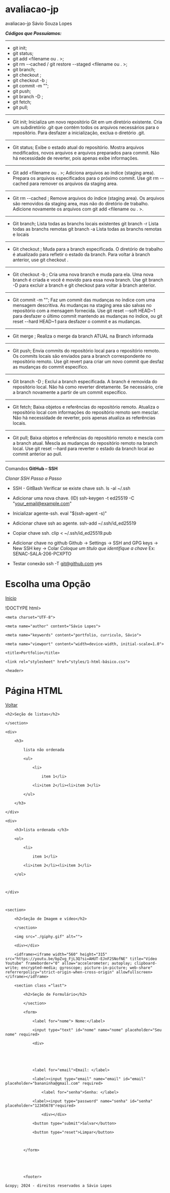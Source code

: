 # avaliacao-jp
avaliacao-jp Sávio Souza Lopes

***Códigos que Possuíamos:***

------------------------------------------------------------------

- git init;
- git status;
- git add <filename ou . >;
- git rm --cached <file> / git restore --staged <filename ou . >;
- git branch;
- git checkout <branchname>;
- git checkout -b <branchname>;
- git commit -m "<description>";
- git push;
- git branch -D <branchname>;
- git fetch;
- git pull;

------------------------------------------------------------------

- Git init;
Inicializa um novo repositório Git em um diretório existente.
Cria um subdiretório .git que contém todos os arquivos
necessários para o repositório.
Para desfazer a inicialização, exclua o diretório .git.

---

- Git status;
Exibe o estado atual do repositório.
Mostra arquivos modificados, novos arquivos e arquivos
preparados para commit.
Não há necessidade de reverter, pois apenas exibe informações.

---

- Git add <filename ou . >;
Adiciona arquivos ao índice (staging area).
Prepara os arquivos especificados para o próximo commit.
Use git rm --cached <file> para remover os arquivos da staging
area.

---

- Git rm --cached <file>;
Remove arquivos do índice (staging area).
Os arquivos são removidos da staging area, mas não do diretório
de trabalho.
Adicione novamente os arquivos com git add <filename ou . >.

---

- Git branch;
Lista todas as branchs locais existentes
git branch -r Lista todas as branchs remotas
git branch -a Lista todas as branchs remotas e locais

---

- Git checkout <branchname>;
Muda para a branch especificada.
O diretório de trabalho é atualizado para refletir o estado da
branch.
Para voltar à branch anterior, use git checkout <previousbranchname>.

---

- Git checkout -b <branchname>;
Cria uma nova branch e muda para ela.
Uma nova branch é criada e você é movido para essa nova branch.
Use git branch -D <branchname> para excluir a branch e git
checkout <previous-branchname> para voltar à branch anterior.

---

- Git commit -m "<description>";
Faz um commit das mudanças no índice com uma mensagem
descritiva.
As mudanças na staging area são salvas no repositório com a
mensagem fornecida.
Use git reset --soft HEAD~1 para desfazer o último commit
mantendo as mudanças no índice, ou git reset --hard HEAD~1 para
desfazer o commit e as mudanças.

---

- Git merge <branch>;
Realiza o merge da branch ATUAL na Branch informada

---

- Git push;
Envia commits do repositório local para o repositório remoto.
Os commits locais são enviados para a branch correspondente no
repositório remoto.
Use git revert <commit-hash> para criar um novo commit que
desfaz as mudanças do commit específico.

---

- Git branch -D <branchname>;
Exclui a branch especificada.
A branch é removida do repositório local.
Não há como reverter diretamente. Se necessário, crie a branch
novamente a partir de um commit específico.

---

- Git fetch;
Baixa objetos e referências do repositório remoto.
Atualiza o repositório local com informações do repositório
remoto sem mesclar.
Não há necessidade de reverter, pois apenas atualiza as
referências locais.

---

- Git pull;
Baixa objetos e referências do repositório remoto e mescla com a
branch atual.
Mescla as mudanças do repositório remoto na branch local.
Use git reset --hard <commit-hash> para reverter o estado da
branch local ao commit anterior ao pull.

------------------------------------------------------------------

Comandos  **GitHub – SSH** 

*Clonar SSH Passo a Passo*

- SSH - GitBash
Verificar se existe chave ssh.
ls -al ~/.ssh

- Adicionar uma nova chave. (ID)
ssh-keygen -t ed25519 -C "your_email@example.com"

- Inicializar agente-ssh.
eval "$(ssh-agent -s)"

- Adicionar chave ssh ao agente.
ssh-add ~/.ssh/id_ed25519

- Copiar chave ssh.
clip < ~/.ssh/id_ed25519.pub

- Adicionar chave no github
Github -> Settings -> SSH and GPG keys -> New SSH key -> Colar
*Coloque um título que identifique a chave*
Ex: SENAC-SALA-206-PCXPTO

- Testar conexão
ssh -T git@github.com
yes


<!DOCTYPE html>
<html lang="pt-br">
<head>
    <meta charset="UTF-8">
    <meta name="viewport" content="width=device-width, initial-scale=1.0">
    <title>Meu Portfólio 🐢</title>
    <link rel="stylesheet" href="./styles/index.css">
</head>
<body>
    <div class="container">
         <h1>Escolha uma Opção</h1>
         <a href="./html-basico.css">Inicio</a>
    </div>
</body>
</html>



!DOCTYPE html> 

 

<html lang="pt-br"> 

<head> 

    <meta charset="UTF-8"> 

    <meta name="author" content="Sávio Lopes"> 

    <meta name="keywords" content="portfolio, curriculo, Sávio"> 

    <meta name="viewport" content="width=device-width, initial-scale=1.0"> 

    <title>Portfolio</title> 

    <link rel="stylesheet" href="styles/1-html-básico.css"> 

</head> 

<body> 

    <header> 

  <h1>Página HTML</h1> 

  <a class= "btn" href="index.html">Voltar</a> 

</header> 

 

     

  <main> 

 

  </main class="container"> 

  <section> 

    <h2>Seção de listas</h2> 

    </section> 

    <div> 

        <h3> 

            lista não ordenada  

            <ul> 

                <li> 

                    item 1</li> 

                <li>item 2</li><li>item 3</li> 

            </ul> 

        </h3> 

    </div> 

    <div> 

        <h3>lista ordenada </h3> 

        <ol> 

            <li> 

                item 1</li> 

            <li>item 2</li><li>item 3</li> 

        </ol> 

 

    </div> 

 

    <section> 

        <h2>Seção de Imagem e vídeo</h2> 

        </section> 

        <img src="./giphy.gif" alt=""> 

        <div></div> 

        <idframe><iframe width="560" height="315" src="https://youtu.be/bpZvg_FjL3Q?si=AHUT-EJnF2SNofNE" title="Vídeo Youtube" frameborder="0" allow="accelerometer; autoplay; clipboard-write; encrypted-media; gyroscope; picture-in-picture; web-share" referrerpolicy="strict-origin-when-cross-origin" allowfullscreen></iframe></idframe> 

        <section class ="last"> 

            <h2>Seção de Formulário</h2> 

            </section> 

            <form> 

                <label for="nome"> Nome:</label> 

                <input type="text" id="nome" name="nome" placeholder="Seu nome" required> 

                <div> 

                

 

                <label for="email">Email: </label> 

                <label><input type="email" name="email" id="email" placeholder="bananinha@gmail.com" required> 

<div></div> 

                    <label for="senha">Senha: </label> 

                <label><input type="password" name="senha" id="senha" placeholder="12345678"required> 

                    <div></div> 

                <button type="submit">Salvar</button> 

                <button type="reset">Limpar</button> 

 

            </form> 

   

   

            <footer> 

<p> 

    &copy; 2024 - direitos reservados a Sávio Lopes 

</p> 

 

 

  </footer> 

</body> 

</html> 